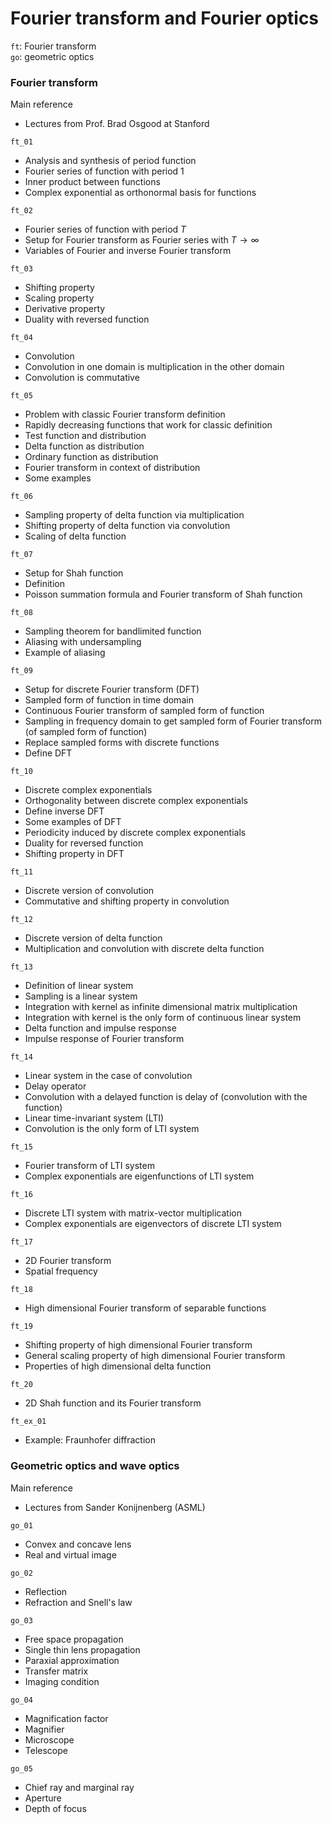 # Fourier transform and Fourier optics

`ft`: Fourier transform \
`go`: geometric optics 

### Fourier transform

Main reference
* Lectures from Prof. Brad Osgood at Stanford

`ft_01`
* Analysis and synthesis of period function
* Fourier series of function with period 1
* Inner product between functions
* Complex exponential as orthonormal basis for functions

`ft_02`
* Fourier series of function with period $T$
* Setup for Fourier transform as Fourier series with $T \rightarrow \infty$
* Variables of Fourier and inverse Fourier transform

`ft_03`
* Shifting property
* Scaling property
* Derivative property
* Duality with reversed function

`ft_04`
* Convolution
* Convolution in one domain is multiplication in the other domain
* Convolution is commutative

`ft_05`
* Problem with classic Fourier transform definition
* Rapidly decreasing functions that work for classic definition
* Test function and distribution
* Delta function as distribution
* Ordinary function as distribution
* Fourier transform in context of distribution
* Some examples

`ft_06`
* Sampling property of delta function via multiplication
* Shifting property of delta function via convolution
* Scaling of delta function

`ft_07`
* Setup for Shah function
* Definition
* Poisson summation formula and Fourier transform of Shah function

`ft_08`
* Sampling theorem for bandlimited function
* Aliasing with undersampling
* Example of aliasing

`ft_09`
* Setup for discrete Fourier transform (DFT)
* Sampled form of function in time domain
* Continuous Fourier transform of sampled form of function
* Sampling in frequency domain to get sampled form of Fourier transform (of sampled form of function)
* Replace sampled forms with discrete functions
* Define DFT

`ft_10`
* Discrete complex exponentials
* Orthogonality between discrete complex exponentials
* Define inverse DFT
* Some examples of DFT
* Periodicity induced by discrete complex exponentials
* Duality for reversed function
* Shifting property in DFT

`ft_11`
* Discrete version of convolution
* Commutative and shifting property in convolution

`ft_12`
* Discrete version of delta function
* Multiplication and convolution with discrete delta function

`ft_13`
* Definition of linear system
* Sampling is a linear system
* Integration with kernel as infinite dimensional matrix multiplication
* Integration with kernel is the only form of continuous linear system
* Delta function and impulse response
* Impulse response of Fourier transform

`ft_14`
* Linear system in the case of convolution
* Delay operator
* Convolution with a delayed function is delay of (convolution with the function)
* Linear time-invariant system (LTI)
* Convolution is the only form of LTI system

`ft_15`
* Fourier transform of LTI system
* Complex exponentials are eigenfunctions of LTI system

`ft_16`
* Discrete LTI system with matrix-vector multiplication
* Complex exponentials are eigenvectors of discrete LTI system

`ft_17`
* 2D Fourier transform
* Spatial frequency

`ft_18`
* High dimensional Fourier transform of separable functions

`ft_19`
* Shifting property of high dimensional Fourier transform
* General scaling property of high dimensional Fourier transform
* Properties of high dimensional delta function

`ft_20`
* 2D Shah function and its Fourier transform

`ft_ex_01`
* Example: Fraunhofer diffraction

### Geometric optics and wave optics

Main reference 
* Lectures from Sander Konijnenberg (ASML)

`go_01`
* Convex and concave lens
* Real and virtual image

`go_02`
* Reflection
* Refraction and Snell's law

`go_03`
* Free space propagation
* Single thin lens propagation
* Paraxial approximation
* Transfer matrix
* Imaging condition

`go_04`
* Magnification factor
* Magnifier
* Microscope
* Telescope

`go_05`
* Chief ray and marginal ray
* Aperture
* Depth of focus
